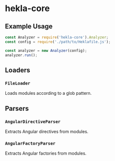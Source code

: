 # hekla-core

## Example Usage

```js
const Analyzer = require('hekla-core').Analyzer;
const config = require('./path/to/Heklafile.js');

const analyzer = new Analyzer(config);
analyzer.run();
```

## Loaders

### `FileLoader`

Loads modules according to a glob pattern.

## Parsers

### `AngularDirectiveParser`

Extracts Angular directives from modules.

### `AngularFactoryParser`

Extracts Angular factories from modules.
